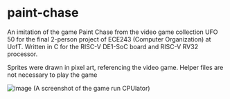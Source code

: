 # paint-chase

An imitation of the game Paint Chase from the video game collection UFO 50 for the final 2-person project of ECE243 (Computer Organization) at UofT. Written in C for the RISC-V DE1-SoC board and RISC-V RV32 processor.

Sprites were drawn in pixel art, referencing the video game. Helper files are not necessary to play the game

![image](https://github.com/user-attachments/assets/7000d54d-a04c-4856-bcab-c70b627f9382)
(A screenshot of the game run CPUlator)
